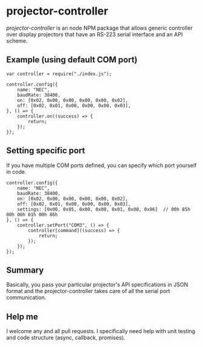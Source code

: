# projector-controller

*projector-controller* is an node NPM package that allows generic controller over display projectors that have an RS-223 serial interface and an API scheme.

## Example (using default COM port)

    var controller = require("./index.js");

    controller.config({
        name: "NEC",
        baudRate: 38400,
        on: [0x02, 0x00, 0x00, 0x00, 0x00, 0x02],
        off: [0x02, 0x01, 0x00, 0x00, 0x00, 0x03],
    }, () => {
        controller.on((success) => {
            return;
        });
    });


## Setting specific port

If you have multiple COM ports defined, you can specify which port yourself in code.

    controller.config({
        name: "NEC",
        baudRate: 38400,
        on: [0x02, 0x00, 0x00, 0x00, 0x00, 0x02],
        off: [0x02, 0x01, 0x00, 0x00, 0x00, 0x03],
        settings: [0x00, 0x85, 0x00, 0x00, 0x01, 0x00, 0x86]  // 00h 85h 00h 00h 01h 00h 86h
    }, () => {
        controller.setPort("COM3", () => {
            controller[command]((success) => {
                return;
            });
        });
    });

## Summary

Basically, you pass your particular projector's API specifications in JSON format and the projector-controller takes care of all the serial port communication.

## Help me

I welcome any and all pull requests. I specifically need help with unit testing and code structure (async, callback, promises).
